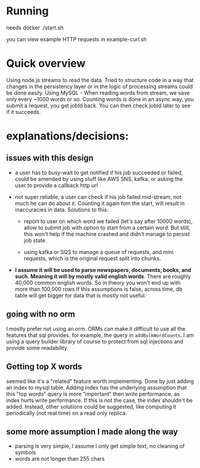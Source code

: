 # Running

needs docker
./start.sh

you can view example HTTP requests in example-curl.sh

# Quick overview

Using node.js streams to read the data.
Tried to structure code in a way that changes in the persistency layer or in the logic of processing streams could be done easily.
Using MySQL - When reading words from stream, we save only every ~1000 words or so.
Counting words is done in an async way, you submit a request, you get jobId back. You can then check jobId later to see if it succeeds.

# explanations/decisions:

## issues with this design

- a user has to busy-wait to get notified if his job succeeded or failed, could be amended by using stuff like AWS SNS, kafka, or asking the user to provide a callback http url

- not super reliable, a user can check if his job failed mid-stream, not much he can do about it. Counting it again fom the start, will result in inaccuracies in data. Solutions to this:

  - report to user on which word we failed (let's say after 10000 words), allow to submit job with option to start from a certain word. But still, this won't help if the machine crashed and didn't manage to persist job state.

  - using kafka or SQS to manage a queue of requests, and mini requests, which is the original request split into chunks.

- **I assume it will be used to parse newspapers, documents, books, and such. Meaning it will by mostly valid english words**. There are roughly 40,000 common english words. So in theory you won't end up with more than 100,000 rows
  If this assumptions is false, across time, db table will get bigger for data that is mostly not useful.

## going with no orm

I mostly prefer not using an orm. ORMs can make it difficult to use all the features that sql provides. for example, the query in `addBulkWordCounts`. I am using a query builder library of course to protect from sql injections and provide some readability.

## Getting top X words

seemed like it's a "related" feature worth implementing. Done by just adding an index to mysql table.
Adding index has the underlying assumption that this "top words" query is more "important" then write performance, as index hurts write performance.
If this is not the case, the index shouldn't be added. Instead, other solutions could be suggested, like computing it periodically (not real time) on a read only replica.

## some more assumption I made along the way

- parsing is very simple, I assume I only get simple text, no cleaning of symbols
- words are not longer than 255 chars
